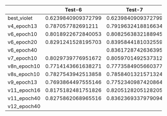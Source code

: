 |             | Test-6             | Test-7             | Test-8             | Test-9             | Test-11            | Test-12            |
| ----------- | ------------------ | ------------------ | ------------------ | ------------------ | ------------------ | ------------------ |
| best_violet | 0.6239840909372799 | 0.6239840909372799 | 0.625176262802658  | 0.6239840584379687 |                    |                    |
| v4_epoch13  | 0.787057782691211  | 0.7919632418816634 | 0.7973127789928979 | 0.7870578206508623 |                    |                    |
| v6_epoch10  | 0.8018922672840053 | 0.8082563832188945 | 0.8108108108108107 | 0.8018922735331964 |                    |                    |
| v6_epoch20  | 0.8291241528195703 | 0.8395844181032559 | 0.840249278843694  | 0.8291241528195703 | 0.8291241528195703 |                    |
| v6_epoch40  |                    | 0.8361728742636395 |                    |                    |                    | 0.8239467497721191 |
| v7_epoch10  | 0.8029739776951672 | 0.8059701492537312 | 0.8059701492537312 | 0.8029739776951672 |                    |                    |
| v8n_epoch10 | 0.7714143661638271 | 0.7773584905660377 | 0.7773584905660377 | 0.7714143441232963 | 0.7714142499986663 |                    |
| v8s_epoch10 | 0.7827543942513858 | 0.7858401321571324 | 0.7812394750133469 | 0.7827544160591913 | 0.7827544020073853 |                    |
| v9_epoch13  | 0.7693864497555146 | 0.7752340987420864 | 0.7750404473645147 | 0.7693864029423825 | 0.7693865263248164 |                    |
| v11_epoch16 | 0.8175182481751826 | 0.8205128205128205 | 0.8205128205128205 | 0.8145454545454546 | 0.8175182481751826 |                    |
| v11_epoch40 | 0.8275862068965516 | 0.8362369337979094 | 0.8333333333333333 | 0.8275862068965516 | 0.8275862068965516 |                    |
| v12_epoch40 |                    |                    |                    |                    |                    | 0.8258613110540378 |
